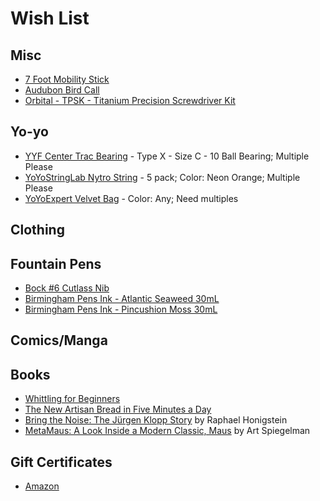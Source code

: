 # Wish List

## Misc

* [7 Foot Mobility Stick](https://stickmobility.com/collections/mobility-sticks/products/individual-sticks?variant=37269665808552)
* [Audubon Bird Call](https://www.amazon.com/dp/B005L8Y4JY/)
* [Orbital - TPSK - Titanium Precision Screwdriver Kit](https://countycomm.com/collections/tools/products/orbital-tpsk-titanium-precision-screwdriver-kit)

## Yo-yo

* [YYF Center Trac Bearing](https://shop.yoyoexpert.com/collections/yo-yo-bearings/products/center-trac-yoyo-bearing?variant=19201959364) - Type X - Size C - 10 Ball Bearing; Multiple Please
* [YoYoStringLab Nytro String](https://shop.yoyoexpert.com/collections/yo-yo-string/products/nytro-string-by-yoyostringlabs) - 5 pack; Color: Neon Orange; Multiple Please
* [YoYoExpert Velvet Bag](https://shop.yoyoexpert.com/collections/bags-cases/products/yoyoexpert-yoyo-velvet-bag) - Color: Any; Need multiples

## Clothing

## Fountain Pens

* [Bock #6 Cutlass Nib](https://allinthenib.com/products/bock-6-cutlass)
* [Birmingham Pens Ink - Atlantic Seaweed 30mL](https://www.birminghampens.com/collections/everlasting-ink/products/atlantic-seaweed)
* [Birmingham Pens Ink - Pincushion Moss 30mL](https://www.birminghampens.com/collections/everlasting-ink/products/pincushion-moss)

## Comics/Manga

## Books

* [Whittling for Beginners](https://www.amazon.com/dp/1638784337/)
* [The New Artisan Bread in Five Minutes a Day](https://www.amazon.com/dp/125001828)
* [Bring the Noise: The Jürgen Klopp Story](https://www.amazon.com/Bring-Noise-J%C3%BCrgen-Klopp-Story/dp/1568589573/) by Raphael Honigstein
* [MetaMaus: A Look Inside a Modern Classic, Maus](http://a.co/9fPPbio) by Art Spiegelman

## Gift Certificates

* [Amazon](http://www.amazon.com/gp/product/B00067L6TQ/ref=topnav_giftcert_gw)
